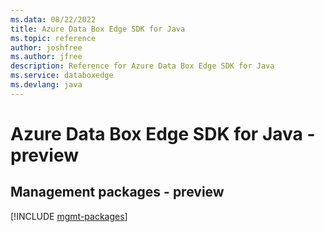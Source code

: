 ```yaml
---
ms.data: 08/22/2022
title: Azure Data Box Edge SDK for Java
ms.topic: reference
author: joshfree
ms.author: jfree
description: Reference for Azure Data Box Edge SDK for Java
ms.service: databoxedge
ms.devlang: java
---
```

# Azure Data Box Edge SDK for Java - preview

## Management packages - preview
[!INCLUDE [mgmt-packages](data-box-edge-mgmt-index.md)]